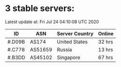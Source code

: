 # 3 stable servers:

Latest update at: Fri Jul 24 04:10:08 UTC 2020

| ID | ASN | Server Country | Online |
| -- | --- | -------------- | ------ |
| #.D09B | AS174 | United States | 32 hrs |
| #.C778 | AS51659 | Russia | 13 hrs |
| #.B3DD | AS45102 | Singapore | 67 hrs |

